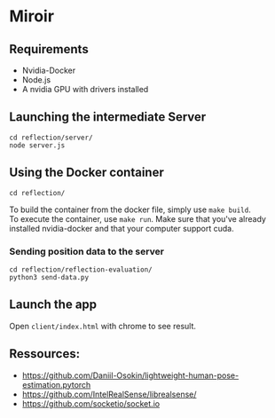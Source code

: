 # Miroir

## Requirements

- Nvidia-Docker
- Node.js
- A nvidia GPU with drivers installed

## Launching the intermediate Server
```
cd reflection/server/
node server.js
```

## Using the Docker container
```
cd reflection/
```
To build the container from the docker file, simply use `make build`.<br/>
To execute the container, use `make run`. Make sure that you've already installed nvidia-docker and that your computer support cuda.

### Sending position data to the server
```
cd reflection/reflection-evaluation/
python3 send-data.py
```
## Launch the app

Open `client/index.html` with chrome to see result.

## Ressources:
- https://github.com/Daniil-Osokin/lightweight-human-pose-estimation.pytorch
- https://github.com/IntelRealSense/librealsense/
- https://github.com/socketio/socket.io
